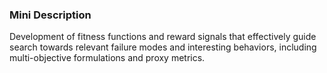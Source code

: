 ### Mini Description

Development of fitness functions and reward signals that effectively guide search towards relevant failure modes and interesting behaviors, including multi-objective formulations and proxy metrics.
